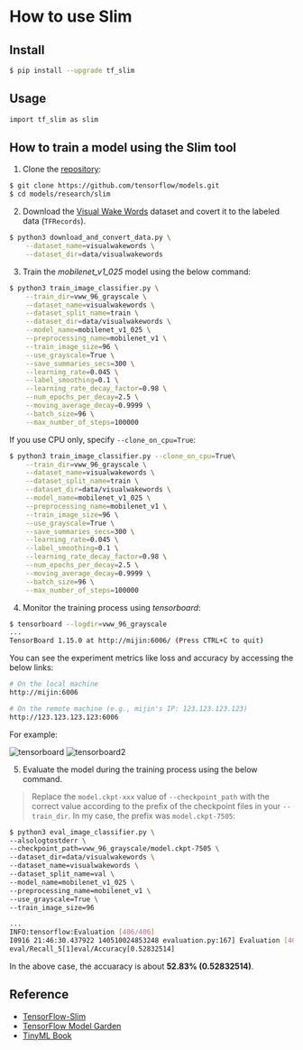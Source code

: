 # How to use Slim

## Install

```bash
$ pip install --upgrade tf_slim
```

## Usage

```bash
import tf_slim as slim
```

## How to train a model using the Slim tool

1. Clone the [repository](https://github.com/tensorflow/models):

```bash
$ git clone https://github.com/tensorflow/models.git
$ cd models/research/slim
```

2. Download the [Visual Wake Words](https://arxiv.org/abs/1906.05721) dataset and covert it to the labeled data (`TFRecords`).

```bash
$ python3 download_and_convert_data.py \
    --dataset_name=visualwakewords \
    --dataset_dir=data/visualwakewords
```

3. Train the *mobilenet_v1_025* model using the below command:

```bash
$ python3 train_image_classifier.py \
    --train_dir=vww_96_grayscale \
    --dataset_name=visualwakewords \
    --dataset_split_name=train \
    --dataset_dir=data/visualwakewords \
    --model_name=mobilenet_v1_025 \
    --preprocessing_name=mobilenet_v1 \
    --train_image_size=96 \
    --use_grayscale=True \
    --save_summaries_secs=300 \
    --learning_rate=0.045 \
    --label_smoothing=0.1 \
    --learning_rate_decay_factor=0.98 \
    --num_epochs_per_decay=2.5 \
    --moving_average_decay=0.9999 \
    --batch_size=96 \
    --max_number_of_steps=100000
```

If you use CPU only, specify `--clone_on_cpu=True`:

```bash
$ python3 train_image_classifier.py --clone_on_cpu=True\
    --train_dir=vww_96_grayscale \
    --dataset_name=visualwakewords \
    --dataset_split_name=train \
    --dataset_dir=data/visualwakewords \
    --model_name=mobilenet_v1_025 \
    --preprocessing_name=mobilenet_v1 \
    --train_image_size=96 \
    --use_grayscale=True \
    --save_summaries_secs=300 \
    --learning_rate=0.045 \
    --label_smoothing=0.1 \
    --learning_rate_decay_factor=0.98 \
    --num_epochs_per_decay=2.5 \
    --moving_average_decay=0.9999 \
    --batch_size=96 \
    --max_number_of_steps=100000
```

4. Monitor the training process using *tensorboard*:

```bash
$ tensorboard --logdir=vww_96_grayscale
...
TensorBoard 1.15.0 at http://mijin:6006/ (Press CTRL+C to quit)
```

You can see the experiment metrics like loss and accuracy by accessing the below links:

```bash
# On the local machine
http://mijin:6006

# On the remote machine (e.g., mijin's IP: 123.123.123.123)
http://123.123.123.123:6006
```

For example:

![tensorboard](https://i.imgur.com/dQIOQ4P.png)
![tensorboard2](https://i.imgur.com/iR757nB.png)

5. Evaluate the model during the training process using the below command.

> Replace the `model.ckpt-xxx` value of `--checkpoint_path` with the correct value according to the prefix of the checkpoint files in your `--train_dir`. In my case, the prefix was `model.ckpt-7505`: 

```bash
$ python3 eval_image_classifier.py \
--alsologtostderr \
--checkpoint_path=vww_96_grayscale/model.ckpt-7505 \
--dataset_dir=data/visualwakewords \
--dataset_name=visualwakewords \
--dataset_split_name=val \
--model_name=mobilenet_v1_025 \
--preprocessing_name=mobilenet_v1 \
--use_grayscale=True \
--train_image_size=96

...
INFO:tensorflow:Evaluation [406/406]
I0916 21:46:30.437922 140510024853248 evaluation.py:167] Evaluation [406/406]
eval/Recall_5[1]eval/Accuracy[0.52832514]
```

In the above case, the accuaracy is about **52.83% (0.52832514)**.

## Reference

- [TensorFlow-Slim](https://github.com/google-research/tf-slim)
- [TensorFlow Model Garden](https://github.com/tensorflow/models)
- [TinyML Book](https://tinymlbook.com/)